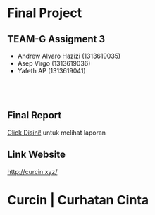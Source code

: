<h1> Final Project </h1>

## TEAM-G Assigment 3
* Andrew Alvaro Hazizi (1313619035)
* Asep Virgo (1313619036)
* Yafeth AP (1313619041)
<br> <br>
<br> <br>
## Final Report 
[Click Disini!](https://github.com/AlvaroBinAndrew/Assignment3-/blob/Final-Project/LaporanIMK_Final%20.pdf) untuk melihat laporan

## Link Website 
http://curcin.xyz/


# Curcin | Curhatan Cinta  
